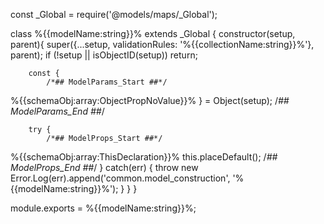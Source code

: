 const _Global = require('@models/maps/_Global');

class %{{modelName:string}}% extends _Global {
    constructor(setup, parent){
        super({...setup, validationRules: '%{{collectionName:string}}%'}, parent);
        if (!setup || isObjectID(setup)) return;

        const {
            /*## ModelParams_Start ##*/
%{{schemaObj:array:ObjectPropNoValue}}%        } = Object(setup);
            /*## ModelParams_End ##*/
        
        try {
            /*## ModelProps_Start ##*/
%{{schemaObj:array:ThisDeclaration}}%
            this.placeDefault();
            /*## ModelProps_End ##*/
        } catch(err) {
            throw new Error.Log(err).append('common.model_construction', '%{{modelName:string}}%');
        }
    }
}

module.exports = %{{modelName:string}}%;
